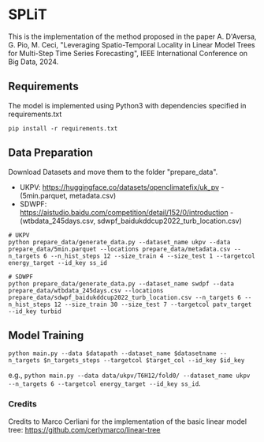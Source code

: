# SPLiT
This is the implementation of the method proposed in the paper A. D'Aversa, G. Pio, M. Ceci, "Leveraging Spatio-Temporal Locality in Linear Model Trees for Multi-Step Time Series Forecasting", IEEE International Conference on Big Data, 2024. 

## Requirements
The model is implemented using Python3 with dependencies specified in requirements.txt
```
pip install -r requirements.txt
```
## Data Preparation
Download Datasets and move them to the folder "prepare_data".

* UKPV: https://huggingface.co/datasets/openclimatefix/uk_pv - (5min.parquet, metadata.csv)
* SDWPF: https://aistudio.baidu.com/competition/detail/152/0/introduction - (wtbdata_245days.csv, sdwpf_baidukddcup2022_turb_location.csv)

```
# UKPV
python prepare_data/generate_data.py --dataset_name ukpv --data prepare_data/5min.parquet --locations prepare_data/metadata.csv --n_targets 6 --n_hist_steps 12 --size_train 4 --size_test 1 --targetcol energy_target --id_key ss_id

# SDWPF
python prepare_data/generate_data.py --dataset_name swdpf --data prepare_data/wtbdata_245days.csv --locations prepare_data/sdwpf_baidukddcup2022_turb_location.csv --n_targets 6 --n_hist_steps 12 --size_train 30 --size_test 7 --targetcol patv_target --id_key turbid
```

## Model Training
```
python main.py --data $datapath --dataset_name $datasetname --n_targets $n_targets_steps --targetcol $target_col --id_key $id_key
```
e.g., `python main.py --data data/ukpv/T6H12/fold0/ --dataset_name ukpv --n_targets 6 --targetcol energy_target --id_key ss_id`.

### Credits
Credits to Marco Cerliani for the implementation of the basic linear model tree: https://github.com/cerlymarco/linear-tree


